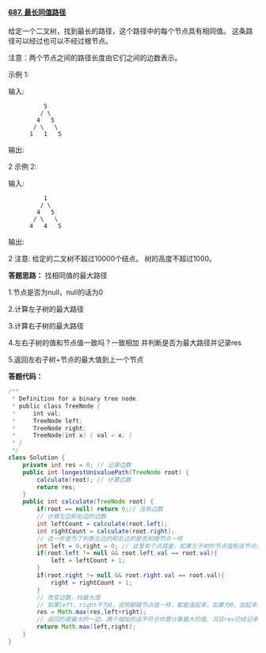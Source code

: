 #### [687. 最长同值路径](https://leetcode-cn.com/problems/longest-univalue-path/)

给定一个二叉树，找到最长的路径，这个路径中的每个节点具有相同值。 这条路径可以经过也可以不经过根节点。

注意：两个节点之间的路径长度由它们之间的边数表示。

示例 1:

输入:

              5
             / \
            4   5
           / \   \
          1   1   5
输出:

2
示例 2:

输入:

              1
             / \
            4   5
           / \   \
          4   4   5
输出:

2
注意: 给定的二叉树不超过10000个结点。 树的高度不超过1000。

**答题思路：** 找相同值的最大路径 

1.节点是否为null，null的话为0

2.计算左子树的最大路径

3.计算右子树的最大路径

4.左右子树的值和节点值一致吗？一致相加  并判断是否为最大路径并记录res

5.返回左右子树+节点的最大值到上一个节点



**答题代码：**

```java
/**
 * Definition for a binary tree node.
 * public class TreeNode {
 *     int val;
 *     TreeNode left;
 *     TreeNode right;
 *     TreeNode(int x) { val = x; }
 * }
 */
class Solution {
    private int res = 0; // 记录边数
    public int longestUnivaluePath(TreeNode root) {
        calculate(root); // 计算边数
        return res;
    }
    public int calculate(TreeNode root) {
        if(root == null) return 0;// 没有边数
        // 计算左边和右边的边数
        int leftCount = calculate(root.left);
        int rightCount = calculate(root.right);
        // 这一步是为了判断左边的和右边的是否和根节点一样
        int left = 0,right = 0; // 这里有个点就是，如果左子树的节点值和该节点值不一样，本节点的左边就为0，同理右边
        if(root.left != null && root.left.val == root.val){
            left = leftCount + 1;
        }
        if(root.right != null && root.right.val == root.val){
            right = rightCount + 1;
        }
        // 改变边数，找最大值
        // 如果left、right不为0，说明都跟节点值一样，都能连起来，如果为0，加起来也咩关系
        res = Math.max(res,left+right);
        // 返回的是最大的一边，两个相加的话不符合你要计算最大的值，况且res已经记录了
        return Math.max(left,right);
    }
}
```

